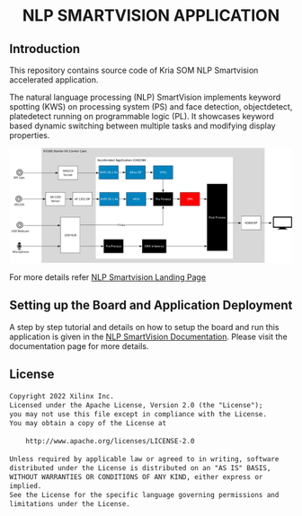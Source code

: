 
<h1 align="center">NLP SMARTVISION APPLICATION </h1>

## Introduction
This repository contains source code of Kria SOM NLP Smartvision accelerated application. 

 The natural language processing (NLP) SmartVision implements keyword spotting (KWS) on processing system (PS) 
 and face detection, objectdetect, platedetect running on programmable logic (PL). 
 It showcases keyword based dynamic switching between multiple tasks and modifying display properties.

 <div align="center">
  <img src="./media/nlp_image_landing.png" width=800>
</div>
 
 For more details refer [NLP Smartvision Landing Page](https://xilinx.github.io/kria-apps-docs/kv260/2022.1/build/html/docs/nlp-smartvision/nlp_smartvision_landing.html)

## Setting up the Board and Application Deployment
A step by step tutorial and details on how to setup the board and run this application is given in the [NLP SmartVision Documentation](https://xilinx.github.io/kria-apps-docs/kv260/2022.1/build/html/docs/nlp-smartvision/docs/app_deployment_nlp.html). Please visit the documentation page for more details.

## License

````
Copyright 2022 Xilinx Inc.
Licensed under the Apache License, Version 2.0 (the "License");
you may not use this file except in compliance with the License.
You may obtain a copy of the License at

    http://www.apache.org/licenses/LICENSE-2.0

Unless required by applicable law or agreed to in writing, software
distributed under the License is distributed on an "AS IS" BASIS,
WITHOUT WARRANTIES OR CONDITIONS OF ANY KIND, either express or implied.
See the License for the specific language governing permissions and
limitations under the License.
````